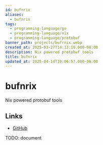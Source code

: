 ```yaml
---
id: bufnrix
aliases:
  - bufnrix
tags:
  - programming-language/go
  - programming-language/nix
  - programming-language/protobuf
banner_path: projects/bufrnix.webp
created_at: 2025-03-27T14:13:10.000-06:00
description: Nix powered protobuf tools
title: bufnrix
updated_at: 2025-04-14T19:06:57.000-06:00
---
```


# bufnrix

Nix powered protobuf tools

## Links

- [GitHub](https://github.com/conneroisu/bufnrix)

TODO: document
